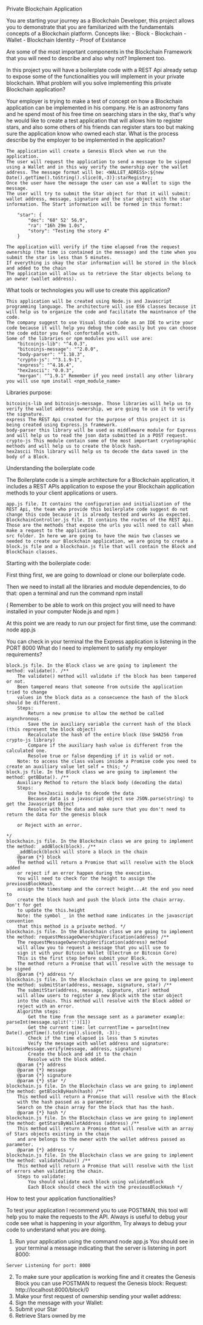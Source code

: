 Private Blockchain Application

You are starting your journey as a Blockchain Developer, this project allows you to demonstrate that you are familiarized with the fundamentals concepts of a Blockchain platform. Concepts like: - Block - Blockchain - Wallet - Blockchain Identity - Proof of Existance

Are some of the most important components in the Blockchain Framework that you will need to describe and also why not? Implement too.

In this project you will have a boilerplate code with a REST Api already setup to expose some of the functionalities you will implement in your private blockchain.
What problem will you solve implementing this private Blockchain application?

Your employer is trying to make a test of concept on how a Blockchain application can be implemented in his company. He is an astronomy fans and he spend most of his free time on searching stars in the sky, that's why he would like to create a test application that will allows him to register stars, and also some others of his friends can register stars too but making sure the application know who owned each star.
What is the process describe by the employer to be implemented in the application?

    The application will create a Genesis Block when we run the application.
    The user will request the application to send a message to be signed using a Wallet and in this way verify the ownership over the wallet address. The message format will be: <WALLET_ADRESS>:${new Date().getTime().toString().slice(0,-3)}:starRegistry;
    Once the user have the message the user can use a Wallet to sign the message.
    The user will try to submit the Star object for that it will submit: wallet address, message, signature and the star object with the star information. The Start information will be formed in this format:

        "star": {
            "dec": "68° 52' 56.9",
            "ra": "16h 29m 1.0s",
            "story": "Testing the story 4"
    	}

    The application will verify if the time elapsed from the request ownership (the time is contained in the message) and the time when you submit the star is less than 5 minutes.
    If everything is okay the star information will be stored in the block and added to the chain
    The application will allow us to retrieve the Star objects belong to an owner (wallet address).

What tools or technologies you will use to create this application?

    This application will be created using Node.js and Javascript programming language. The architecture will use ES6 classes because it will help us to organize the code and facilitate the maintnance of the code.
    The company suggest to use Visual Studio Code as an IDE to write your code because it will help you debug the code easily but you can choose the code editor you feel confortable with.
    Some of the libraries or npm modules you will use are:
        "bitcoinjs-lib": "^4.0.3",
        "bitcoinjs-message": "^2.0.0",
        "body-parser": "^1.18.3",
        "crypto-js": "^3.1.9-1",
        "express": "^4.16.4",
        "hex2ascii": "0.0.3",
        "morgan": "^1.9.1" Remember if you need install any other library you will use npm install <npm_module_name>

Libraries purpose:

    bitcoinjs-lib and bitcoinjs-message. Those libraries will help us to verify the wallet address ownership, we are going to use it to verify the signature.
    express The REST Api created for the purpose of this project it is being created using Express.js framework.
    body-parser this library will be used as middleware module for Express and will help us to read the json data submitted in a POST request.
    crypto-js This module contain some of the most important cryotographic methods and will help us to create the block hash.
    hex2ascii This library will help us to decode the data saved in the body of a Block.

Understanding the boilerplate code

The Boilerplate code is a simple architecture for a Blockchain application, it includes a REST APIs application to expose the your Blockchain application methods to your client applications or users.

    app.js file. It contains the configuration and initialization of the REST Api, the team who provide this boilerplate code suggest do not change this code because it is already tested and works as expected.
    BlockchainController.js file. It contains the routes of the REST Api. Those are the methods that expose the urls you will need to call when make a request to the application.
    src folder. In here we are going to have the main two classes we needed to create our Blockchain application, we are going to create a block.js file and a blockchain.js file that will contain the Block and BlockChain classes.

Starting with the boilerplate code:

First thing first, we are going to download or clone our boilerplate code.

Then we need to install all the libraries and module dependencies, to do that: open a terminal and run the command npm install

( Remember to be able to work on this project you will need to have installed in your computer Node.js and npm )

At this point we are ready to run our project for first time, use the command: node app.js

You can check in your terminal the the Express application is listening in the PORT 8000
What do I need to implement to satisfy my employer requirements?

    block.js file. In the Block class we are going to implement the method: validate(). /**
        The validate() method will validate if the block has been tampered or not.
        Been tampered means that someone from outside the application tried to change
        values in the block data as a consecuence the hash of the block should be different.
        Steps:
            Return a new promise to allow the method be called asynchronous.
            Save the in auxiliary variable the current hash of the block (this represent the block object)
            Recalculate the hash of the entire block (Use SHA256 from crypto-js library)
            Compare if the auxiliary hash value is different from the calculated one.
            Resolve true or false depending if it is valid or not.
        Note: to access the class values inside a Promise code you need to create an auxiliary value let self = this; */
    block.js file. In the Block class we are going to implement the method: getBData(). /**
        Auxiliary Method to return the block body (decoding the data)
        Steps:
            Use hex2ascii module to decode the data
            Because data is a javascript object use JSON.parse(string) to get the Javascript Object
            Resolve with the data and make sure that you don't need to return the data for the genesis block

        or Reject with an error.

    */
    blockchain.js file. In the Blockchain class we are going to implement the method: _addBlock(block). /**
        _addBlock(block) will store a block in the chain
        @param {*} block
        The method will return a Promise that will resolve with the block added
        or reject if an error happen during the execution.
        You will need to check for the height to assign the previousBlockHash,
        assign the timestamp and the correct height...At the end you need to
        create the block hash and push the block into the chain array. Don't for get
        to update the this.height
        Note: the symbol _ in the method name indicates in the javascript convention
        that this method is a private method. */
    blockchain.js file. In the Blockchain class we are going to implement the method: requestMessageOwnershipVerification(address) /**
        The requestMessageOwnershipVerification(address) method
        will allow you to request a message that you will use to
        sign it with your Bitcoin Wallet (Electrum or Bitcoin Core)
        This is the first step before submit your Block.
        The method return a Promise that will resolve with the message to be signed
        @param {*} address */
    blockchain.js file. In the Blockchain class we are going to implement the method: submitStar(address, message, signature, star) /**
        The submitStar(address, message, signature, star) method
        will allow users to register a new Block with the star object
        into the chain. This method will resolve with the Block added or
        reject with an error.
        Algorithm steps:
            Get the time from the message sent as a parameter example: parseInt(message.split(':')[1])
            Get the current time: let currentTime = parseInt(new Date().getTime().toString().slice(0, -3));
            Check if the time elapsed is less than 5 minutes
            Veify the message with wallet address and signature: bitcoinMessage.verify(message, address, signature)
            Create the block and add it to the chain
            Resolve with the block added.
        @param {*} address
        @param {*} message
        @param {*} signature
        @param {*} star */
    blockchain.js file. In the Blockchain class we are going to implement the method: getBlockByHash(hash) /**
        This method will return a Promise that will resolve with the Block
        with the hash passed as a parameter.
        Search on the chain array for the block that has the hash.
        @param {*} hash */
    blockchain.js file. In the Blockchain class we are going to implement the method: getStarsByWalletAddress (address) /**
        This method will return a Promise that will resolve with an array of Stars objects existing in the chain
        and are belongs to the owner with the wallet address passed as parameter.
        @param {*} address */
    blockchain.js file. In the Blockchain class we are going to implement the method: validateChain() /**
        This method will return a Promise that will resolve with the list of errors when validating the chain.
        Steps to validate:
            You should validate each block using validateBlock
            Each Block should check the with the previousBlockHash */

How to test your application functionalities?

To test your application I recommend you to use POSTMAN, this tool will help you to make the requests to the API. Always is useful to debug your code see what is happening in your algorithm, Try always to debug your code to understand what you are doing.

   1. Run your application using the command node app.js You should see in your terminal a message indicating that the server is listening in port 8000:

    Server Listening for port: 8000

   2. To make sure your application is working fine and it creates the Genesis Block you can use POSTMAN to request the Genesis block: 
      Request: http://localhost:8000/block/0 
   3. Make your first request of ownership sending your wallet address:
   4. Sign the message with your Wallet:
   5. Submit your Star
   6. Retrieve Stars owned by me
